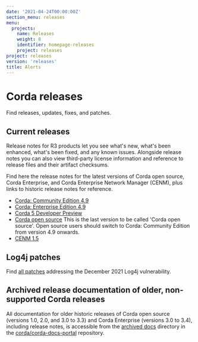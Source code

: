 ```yaml
---
date: '2021-04-24T00:00:00Z'
section_menu: releases
menu:
  projects:
    name: Releases
    weight: 8
    identifier: homepage-releases
    project: releases
project: releases
version: 'releases'
title: Alerts
---
```


# Corda releases

Find releases, updates, fixes, and patches.

## Current releases

Release notes for R3 products let you see what's new, what's been enhanced, what's been fixed, and any known issues. Alongside release notes you can also view third-party license information and reference to release files and their artifact checksums.

Find here the release notes for the latest versions of Corda open source, Corda Enterprise, and Corda Enterprise Network Manager (CENM), plus links to historic release notes for reference.


* [Corda: Community Edition 4.9](../../en/release-notes/corda-community-4.9.md)
* [Corda: Enterprise Edition 4.9](../../en/release-notes/corda-enterprise-4.9.md)
* [Corda 5 Developer Preview](../../en/release-notes/corda-5-dev-preview.md)
* [Corda open source](../../en/release-notes/corda-os-4.8.md) This is the last version to be called 'Corda open source'. Open source users should switch to Corda: Community Edition from version 4.9 onwards. 
* [CENM 1.5](../../en/release-notes/cenm-1.5.md)

## Log4j patches
Find [all patches](../../en/release-notes/log4j-patches.md) addressing the December 2021 Log4j vulnerability.

## Archived release documentation of older, non-supported Corda releases

All documentation for older historic releases of Corda open source (versions 1.0, 2.0, and 3.0 to 3.3) and Corda Enterprise (versions 3.0 to 3.4), including release notes, is accessible from the [archived docs](https://github.com/corda/corda-docs-portal/tree/main/archived-docs) directory in the [corda/corda-docs-portal](https://github.com/corda/corda-docs-portal) repository.
